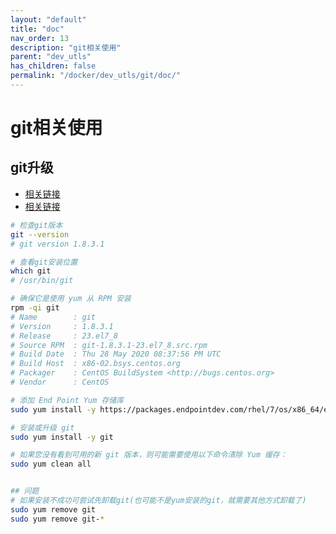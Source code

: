 ```yaml
---
layout: "default"
title: "doc"
nav_order: 13
description: "git相关使用"
parent: "dev_utls"
has_children: false
permalink: "/docker/dev_utls/git/doc/"
---
```


# git相关使用

## git升级

- [相关链接](https://packages.endpointdev.com/)
- [相关链接](https://www.endpointdev.com/blog/2021/12/installing-git-2-on-centos-7/#:~:text=lks%20you%20step%20b)

```bash
# 检查git版本
git --version
# git version 1.8.3.1

# 查看git安装位置
which git
# /usr/bin/git

# 确保它是使用 yum 从 RPM 安装
rpm -qi git
# Name        : git
# Version     : 1.8.3.1
# Release     : 23.el7_8
# Source RPM  : git-1.8.3.1-23.el7_8.src.rpm
# Build Date  : Thu 28 May 2020 08:37:56 PM UTC
# Build Host  : x86-02.bsys.centos.org
# Packager    : CentOS BuildSystem <http://bugs.centos.org>
# Vendor      : CentOS

# 添加 End Point Yum 存储库
sudo yum install -y https://packages.endpointdev.com/rhel/7/os/x86_64/endpoint-repo.x86_64.rpm

# 安装或升级 git
sudo yum install -y git

# 如果您没有看到可用的新 git 版本，则可能需要使用以下命令清除 Yum 缓存：
sudo yum clean all


## 问题
# 如果安装不成功可尝试先卸载git(也可能不是yum安装的git，就需要其他方式卸载了)
sudo yum remove git
sudo yum remove git-*

```
